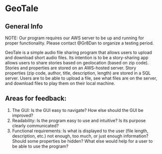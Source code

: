 # GeoTale

## General Info
NOTE: Our program requires our AWS server to be up and running for proper functionality. Please contact @Gr8Dan to organize
a testing period.

GeoTale is a simple audio file sharing program that allows users to upload and download short audio files. Its intention
is to be a story-sharing app allows users to share stories based on geolocation (based on zip code). Stories and
properties are stored on an AWS-hosted server. Story properties (zip code, author, title, description, length) are 
stored in a SQL server. Users are to be able to upload a file, see what files are on the server, and download files to play them
on their local machine.

## Areas for feedback:

1. The GUI: Is the GUI easy to navigate? How else should the GUI be improved?
2. Readability: Is the program easy to use and intuitive? Is its purpose clearly communicated?
3. Functional requirements: Is what is displayed to the user (file length, description, etc.) not enough, too much, or
   just enough information? Should some properties be hidden? What else would help for a user to be able to use
   the program?
   
